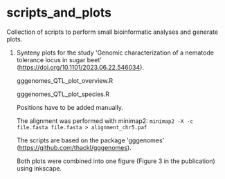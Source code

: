 # scripts_and_plots
Collection of scripts to perform small bioinformatic analyses and generate plots.

1) Synteny plots for the study 'Genomic characterization of a nematode tolerance locus in sugar beet' (https://doi.org/10.1101/2023.06.22.546034).

   gggenomes_QTL_plot_overview.R

   gggenomes_QTL_plot_species.R

   Positions have to be added manually.
   
   The alignment was performed with minimap2:
   `minimap2 -X -c file.fasta file.fasta > alignment_chr5.paf`

   The scripts are based on the package 'gggenomes' (https://github.com/thackl/gggenomes).
   
   Both plots were combined into one figure (Figure 3 in the publication) using inkscape.
